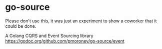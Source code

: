 go-source
=========

Please don't use this, it was just an experiment to show a coworker that it could be done.

A Golang CQRS and Event Sourcing library
https://godoc.org/github.com/pmoroney/go-source/event
